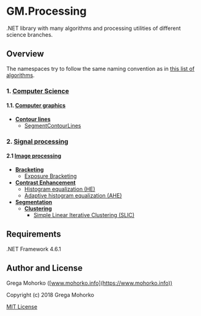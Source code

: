# GM.Processing
.NET library with many algorithms and processing utilities of different science branches.

## Overview

The namespaces try to follow the same naming convention as in [this list of algorithms](https://en.wikipedia.org/wiki/List_of_algorithms).

### 1. [Computer Science](src/GM.Processing/GM.Processing/ComputerScience)
#### 1.1. [Computer graphics](src/GM.Processing/GM.Processing/ComputerScience/ComputerGraphics)
- [**Contour lines**](src/GM.Processing/GM.Processing/ComputerScience/ComputerGraphics/ContourLines)
  - [SegmentContourLines](src/GM.Processing/GM.Processing/ComputerScience/ComputerGraphics/ContourLines/SegmentContourLines.md)
### 2. [Signal processing](src/GM.Processing/GM.Processing/Signal)
 #### 2.1 [Image processing](src/GM.Processing/GM.Processing/Signal/Image)
- [**Bracketing**](src/GM.Processing/GM.Processing/Signal/Image/Bracketing)
  - [Exposure Bracketing](src/GM.Processing/GM.Processing/Signal/Image/Bracketing/ExposureBracketing.md)
- [**Contrast Enhancement**](src/GM.Processing/GM.Processing/Signal/Image/ContrastEnhancement)
  - [Histogram equalization (HE)](src/GM.Processing/GM.Processing/Signal/Image/ContrastEnhancement/HistogramEqualization.md)
  - [Adaptive histogram equalization (AHE)](src/GM.Processing/GM.Processing/Signal/Image/ContrastEnhancement/AdaptiveHistogramEqualization.md)
- [**Segmentation**](src/GM.Processing/GM.Processing/Signal/Image/Segmentation)
  - [**Clustering**](src/GM.Processing/GM.Processing/Signal/Image/Segmentation/Clustering)
    - [Simple Linear Iterative Clustering (SLIC)](src/GM.Processing/GM.Processing/Signal/Image/Segmentation/Clustering/SLIC.md)

## Requirements
.NET Framework 4.6.1

## Author and License
Grega Mohorko ([www.mohorko.info](https://www.mohorko.info))

Copyright (c) 2018 Grega Mohorko

[MIT License](./LICENSE)
